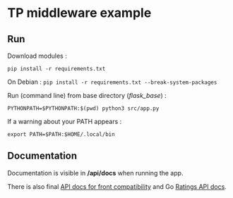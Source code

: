 # TP middleware example

## Run

Download modules :
```
pip install -r requirements.txt
```
On Debian : `pip install -r requirements.txt --break-system-packages`  

Run (command line) from base directory (*flask_base*) :
```
PYTHONPATH=$PYTHONPATH:$(pwd) python3 src/app.py
```

If a warning about your PATH appears :  
```
export PATH=$PATH:$HOME/.local/bin
```

## Documentation

Documentation is visible in **/api/docs** when running the app.

There is also final [API docs for front compatibility](api_documentations/flask_api_for_front_compatibility/swagger.json)
and Go [Ratings API docs](api_documentations/go_api_ratings/swagger.json).